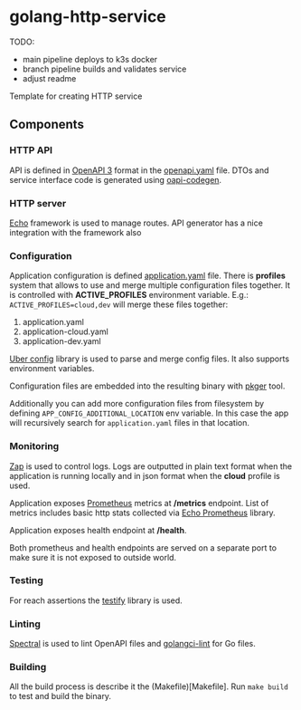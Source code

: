 # golang-http-service

TODO:

- main pipeline deploys to k3s docker
- branch pipeline builds and validates service
- adjust readme

Template for creating HTTP service

## Components

### HTTP API

API is defined in [OpenAPI 3](https://swagger.io/specification/) format in the [openapi.yaml](api/openapi.yaml) file.
DTOs and service interface code is generated using [oapi-codegen](https://github.com/deepmap/oapi-codegen).

### HTTP server

[Echo](https://echo.labstack.com/) framework is used to manage routes. API generator has a nice integration with the
framework also

### Configuration

Application configuration is defined [application.yaml](configs/application.yaml) file. There is **profiles** system
that
allows to use and merge multiple configuration files together. It is controlled with **ACTIVE_PROFILES** environment
variable. E.g.: `ACTIVE_PROFILES=cloud,dev` will merge these files together:

1. application.yaml
2. application-cloud.yaml
3. application-dev.yaml

[Uber config](https://github.com/uber-go/config) library is used to parse and merge config files. It also supports
environment variables.

Configuration files are embedded into the resulting binary with [pkger](https://github.com/markbates/pkger) tool.

Additionally you can add more configuration files from filesystem by defining `APP_CONFIG_ADDITIONAL_LOCATION` env variable. 
In this case the app will recursively search for `application.yaml` files in that location. 

### Monitoring

[Zap](https://github.com/uber-go/zap) is used to control logs. Logs are outputted in plain text format when the
application is running locally and in json format when the **cloud** profile is used.

Application exposes [Prometheus](https://prometheus.io/) metrics at **/metrics** endpoint. List of metrics includes
basic http stats collected via [Echo Prometheus](https://github.com/labstack/echo-contrib/tree/master/prometheus)
library.

Application exposes health endpoint at **/health**.

Both prometheus and health endpoints are served on a separate port to make sure it is not exposed to outside world.

### Testing

For reach assertions the [testify](https://github.com/stretchr/testify) library is used.

### Linting

[Spectral](https://github.com/stoplightio/spectral) is used to lint OpenAPI files and
[golangci-lint](https://github.com/golangci/golangci-lint) for Go files.

### Building

All the build process is describe it the (Makefile)[Makefile]. Run `make build` to test and build the binary.
